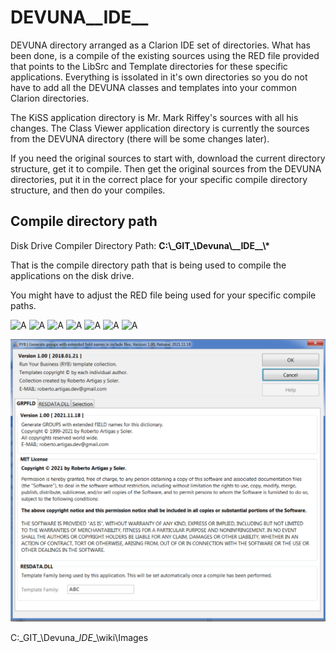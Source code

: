 # DEVUNA__IDE__
DEVUNA directory arranged as a Clarion IDE set of directories. What has been done, is a compile of the existing sources using 
the RED file provided that points to the LibSrc and Template directories for these specific applications. Everything is issolated 
in it's own directories so you do not have to add all the DEVUNA classes and templates into your common Clarion directories.

The KiSS application directory is Mr. Mark Riffey's sources with all his changes. The Class Viewer application directory 
is currently the sources from the DEVUNA directory (there will be some changes later).

If you need the original sources to start with, download the current directory structure, get it to compile. Then get the original sources 
from the DEVUNA directories, put it in the correct place for your specific compile directory structure, and then do your compiles.

## Compile directory path

Disk Drive Compiler Directory Path: **C:\\\_GIT\_\\Devuna\\\_\_IDE\_\_\\\***

That is the compile directory path that is being used to compile the applications on the disk drive. 

You might have to adjust the RED file being used for your specific compile paths. 

![A](https://github.com/Devuna/__IDE__/wiki/images/DEVUNA_RED_01.PNG)
![A](https://github.com/Devuna/__IDE__/wiki/images/DEVUNA_RED_02.PNG)
![A](https://github.com/Devuna/__IDE__/wiki/images/blob/master/DEVUNA_RED_02.PNG)
![A](https://github.com/Devuna/__IDE__/wiki/blob/master/images/DEVUNA_RED_02.PNG)
![A](https://github.com/Devuna/__IDE__/blob/master/wiki/images/DEVUNA_RED_01.PNG)
![A](https://github.com/Devuna/blob/master/__IDE__/wiki/images/DEVUNA_RED_01.PNG)
![A](https://github.com/Devuna/__IDE__/wiki/images/DEVUNA_RED_01.PNG)

![A](https://github.com/RobertArtigas/RYB/blob/master/images/GENGROUPSFIELDS_01.PNG)


C:\_GIT_\Devuna\__IDE__\wiki\Images
